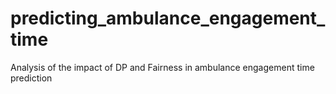 # predicting_ambulance_engagement_time
Analysis of the impact of DP and Fairness in ambulance engagement time prediction
